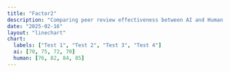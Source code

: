```yaml
---
title: "Factor2"
description: "Comparing peer review effectiveness between AI and Human."
date: "2025-02-16"
layout: "linechart"
chart:
  labels: ["Test 1", "Test 2", "Test 3", "Test 4"]
  ai: [70, 75, 72, 70]
  human: [76, 82, 84, 85]
---
```

